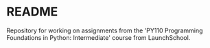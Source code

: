 # README #
Repository for working on assignments from the 'PY110 Programming Foundations
in Python: Intermediate' course from LaunchSchool. 